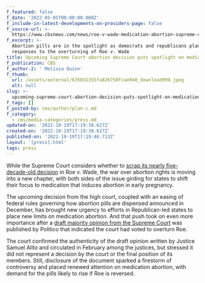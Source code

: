 ```yaml
---
f_featured: false
f_date: '2022-05-05T00:00:00.000Z'
f_include-in-latest-developments-on-providers-page: false
f_source-url: >-
  https://www.cbsnews.com/news/roe-v-wade-medication-abortion-supreme-court-mississippi-texas/
f_excerpt: >-
  Abortion pills are in the spotlight as democrats and republicans plan their
  responses to the overturning of Roe v. Wade
title: Upcoming Supreme Court abortion decision puts spotlight on medication abortion
f_publication: CBS
f_author-2: ' Melissa Quinn'
f_thumb:
  url: /assets/external/635031355fa826750fcae040_download999.jpeg
  alt: null
slug: >-
  upcoming-supreme-court-abortion-decision-puts-spotlight-on-medication-abortion-2
f_tags: []
f_posted-by: cms/author/plan-c.md
f_category:
  - cms/media-categories/press.md
updated-on: '2022-10-19T17:19:38.627Z'
created-on: '2022-10-19T17:19:38.627Z'
published-on: '2022-10-19T17:19:46.713Z'
layout: '[press].html'
tags: press
---
```


While the Supreme Court considers whether to [scrap its nearly five-decade-old decision](https://www.cbsnews.com/news/supreme-court-mississippi-abortion-case-hearing/) in Roe v. Wade, the war over abortion rights is moving into a new chapter, with both sides of the issue girding for states to shift their focus to medication that induces abortion in early pregnancy.  

The upcoming decision from the high court, coupled with an easing of federal rules governing how abortion pills are dispensed announced in December, has brought new urgency to efforts in Republican-led states to place new limits on medication abortion. And that push took on even more importance after a [draft majority opinion from the Supreme Court](https://www.cbsnews.com/news/roe-v-wade-supreme-court-overturn-politico-draft-opinion/) was published by Politico that indicated the court had voted to overturn Roe.

The court confirmed the authenticity of the draft opinion written by Justice Samuel Alito and circulated in February among the justices, but stressed it did not represent a decision by the court or the final position of its members. Still, disclosure of the document sparked a firestorm of controversy and placed renewed attention on medication abortion, with demand for the pills likely to rise if Roe is reversed.
